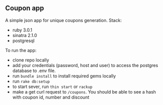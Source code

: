 ## Coupon app

A simple json app for unique coupons generation. Stack: 

- ruby 3.0.1
- sinatra 2.1.0
- postgresql

To run the app:
- clone repo locally
- add your credentials (password, host and user) to access the postgres database to .env file. 
- run `bundle install` to install required gems locally
- run `rake db:setup`
- to start sever, run `thin start` or `rackup`
- make a get curl request to `/coupons`. You should be able to see a hash with coupon id, number and discount 
